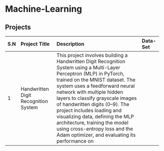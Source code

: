 # Machine-Learning

## Projects
| S.N | Project Title                        | Description | Data-Set |
|:----|:-------------------------------------|:------------|:---------|
| 1   | Handwritten Digit Recognition System | This project involves building a Handwritten Digit Recognition System using a Multi-Layer Perceptron (MLP) in PyTorch, trained on the MNIST dataset. The system uses a feedforward neural network with multiple hidden layers to classify grayscale images of handwritten digits (0–9). The project includes loading and visualizing data, defining the MLP architecture, training the model using cross-entropy loss and the Adam optimizer, and evaluating its performance on
